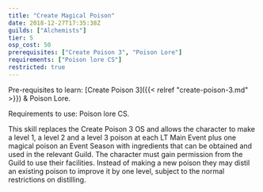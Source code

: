 ```yaml
---
title: "Create Magical Poison"
date: 2018-12-27T17:35:38Z
guilds: ["Alchemists"]
tier: 5
osp_cost: 50
prerequisites: ["Create Poison 3", "Poison Lore"]
requirements: ["Poison lore CS"]
restricted: true
---
```

Pre-requisites to learn: [Create Poison 3]({{< relref "create-poison-3.md" >}}) & Poison Lore.

Requirements to use: Poison lore CS.

This skill replaces the Create Poison 3 OS and allows the character to make a level 1, a level 2 and a level 3 poison at each LT Main Event plus one magical poison an Event Season with ingredients that can be obtained and used in the relevant Guild. The character must gain permission from the Guild to use their facilities. Instead of making a new poison they may distil an existing poison to improve it by one level, subject to the normal restrictions on distilling.